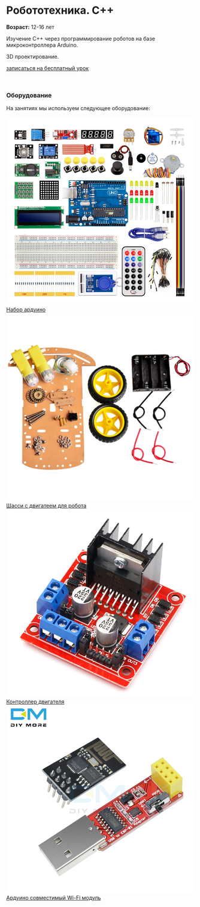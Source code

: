 # Робототехника. C++

**Возраст:** 12-16 лет

Изучение С++ через программирование роботов на базе микроконтроллера Arduino.

3D проектирование.

<div class="row text-center">
  <div class="col-sm-12 offset-top-40">
    <a href="https://goo.gl/forms/OmlArjCEKBNhZj4K3" class="btn btn-medium-turquoise">
      записаться на бесплатный урок
    </a>
  </div>
</div>

&nbsp;

### Оборудование

На занятиях мы используем следующее оборудование:

<div class="row text-center">
  <div class="col-sm-3 offset-top-20">
    <a href="http://s.click.aliexpress.com/e/p6SWgE16">
      <img src="/imgs/arduino/kit.jpg">
      Набор ардуино
    </a>
  </div>
  <div class="col-sm-3 offset-top-20">
    <a href="http://s.click.aliexpress.com/e/lEKcV5gU">
      <img src="/imgs/arduino/robot-chassis.jpg">
      Шасси с двигатеем для робота
    </a>
  </div>
  <div class="col-sm-3 offset-top-20">
    <a href="http://s.click.aliexpress.com/e/rcViN7QY">
      <img src="/imgs/arduino/L298N.jpg">
      Контроллер двигателя
    </a>
  </div>
  <div class="col-sm-3 offset-top-20">
    <a href="http://s.click.aliexpress.com/e/2qgDpgy0">
      <img src="/imgs/arduino/wi-fi.jpg">
      Ардуино совместимый Wi-Fi модуль
    </a>
  </div>
</div>

